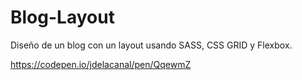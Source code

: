 # Blog-Layout
Diseño de un blog con un layout usando SASS, CSS GRID y Flexbox.

https://codepen.io/jdelacanal/pen/QqewmZ
